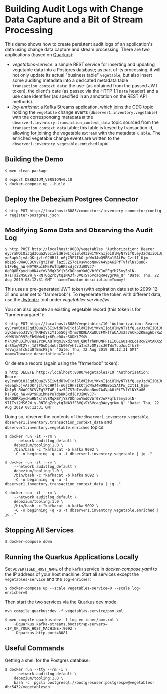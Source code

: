 # Building Audit Logs with Change Data Capture and a Bit of Stream Processing

This demo shows how to create persistent audit logs of an application's data using change data capture and stream processing.
There are two applications (based on [Quarkus](https://quarkus.io/)):

* _vegetables-service_: a simple REST service for inserting and updating vegetable data into a Postgres database;
as part of its processing, it will not only update its actual "business table" `vegetable`,
but also insert some auditing metadata into a dedicated metadata table `transaction_context_data`:
the user (as obtained from the passed JWT token), the client's date (as passed via the HTTP 1.1 `Date` header)
and a use case identifier (as specified in an annotation on the REST API methods).
* _log-enricher_: a Kafka Streams application,
which joins the CDC topic holding the `vegetable` change events (`dbserver1.inventory.vegetable`) with the corresponding metadata in the `dbserver1.inventory.transaction_context_data` topic sourced from the `transaction_context_data` table;
this table is keyed by transaction id, allowing for joining the vegetable `KStream` with the metadata `KTable`.
The enriched vegetable change events are written to the `dbserver1.inventory.vegetable.enriched` topic.

## Building the Demo

```console
$ mvn clean package
```

```console
$ export DEBEZIUM_VERSION=0.10
$ docker-compose up --build
```

## Deploy the Debezium Postgres Connector

```console
$ http PUT http://localhost:8083/connectors/inventory-connector/config < register-postgres.json
```

## Modifying Some Data and Observing the Audit Log

```console
$ http POST http://localhost:8080/vegetables 'Authorization: Bearer eyJraWQiOiJqd3Qua2V5IiwidHlwIjoiSldUIiwiYWxnIjoiUlMyNTYifQ.eyJzdWIiOiJmYXJtZXJib2IiLCJ1cG4iOiJmYXJtZXJib2IiLCJhdXRoX3RpbWUiOjE1NjY0NTgxMTMsImlzcyI6ImZhcm1zaG9wIiwiZ3JvdXBzIjpbImZhcm1lcnMiLCJjdXN0b21lcnMiXSwiZXhwIjo0MTAyNDQ0Nzk5LCJpYXQiOjE1NjY0NTgxMTMsImp0aSI6IjQyIn0.CscbJN8amqKryYvnVO1184J8F67HN2iTEjVN2VOPodcnoeOd7_iQVKUjC3h-ye5apkJjvAsQKrjzlrGCHRfl-n6jC9F7IkOtjoWnJ4wQ9BBo1SAtPw_Czt1I_Ujm-Kb1p5-BWACCBCVVFgYZTWP_laz5JZS7dIvs6VqoNnw7A4VpA6iPfTVfYlNY3u86-k1FvEg_hW-N9Y9RuihMsPuTdpHK5xdjCrJiD0VJ7-0eRQ8RXpycHuHN4xfmV8MqXBYjYSYDOhbnYbdQVbf0YJoFFqfb75my5olN-97ITsi2MS62W_y-RNT0qZrbytqINA3fF3VQsSY6VcaqRAeygrKm_Q' 'Date: Thu, 22 Aug 2019 08:12:31 GMT' name=Tomatoe description=Yummy!
```

This uses a pre-generated JWT token (with expiration date set to 2099-12-31 and user set to "farmerbob").
To regenerate the token with different data, use the [Jwtenizr](https://github.com/AdamBien/jwtenizr) tool under _vegetables-service/jwt_.

You can also update an existing vegetable record (this token is for "farmermargaret"):

```console
$ http PUT http://localhost:8080/vegetables/10 'Authorization: Bearer eyJraWQiOiJqd3Qua2V5IiwidHlwIjoiSldUIiwiYWxnIjoiUlMyNTYifQ.eyJzdWIiOiJmYXJtZXJtYXJnYXJldCIsInVwbiI6ImZhcm1lcm1hcmdhcmV0IiwiYXV0aF90aW1lIjoxNTY5ODM1Mzk5LCJpc3MiOiJmYXJtc2hvcCIsImdyb3VwcyI6WyJmYXJtZXJzIiwiY3VzdG9tZXJzIl0sImV4cCI6NDEwMjQ0NDc5OSwiaWF0IjoxNTY5ODM1Mzk5LCJqdGkiOiI0MiJ9.DTEUA3p-xyK5nveoJIVhjfKNFdVszYIb55Qj4Xrm70DDbAXuOU2FMkffuUAUm2s7ACkp2KEmg6brRwSjvA-zhW61kDR9ZgEb9NWeDjr6Eue08xcSODKt7SGV-M7h3yhuDIhU7uaZrxRUAQTWqm1vxd2rmN_QH0frhKMUNFFsLIOGLG0zHcLosRcwZ4tAKXSSB9VE0fth6srIQCUebDkF7ucA_WSYjPRvahCBd8JvnV4VUGQxZW8zcRhTEwcaLq20ODO-dr85xgWI2Yr_1A7PDuDL4oUjCb90YyhtzaIzs2vQMjcxJ6TWmTcqJpgCfkjE-TeVwjaafcNJu0fBmcP8jA' 'Date: Thu, 22 Aug 2019 08:12:31 GMT' name=Tomatoe description=Tasty!
```

Or delete a record (again using the "farmerbob" token):

```console
$ http DELETE http://localhost:8080/vegetables/10 'Authorization: Bearer eyJraWQiOiJqd3Qua2V5IiwidHlwIjoiSldUIiwiYWxnIjoiUlMyNTYifQ.eyJzdWIiOiJmYXJtZXJib2IiLCJ1cG4iOiJmYXJtZXJib2IiLCJhdXRoX3RpbWUiOjE1NjY0NTgxMTMsImlzcyI6ImZhcm1zaG9wIiwiZ3JvdXBzIjpbImZhcm1lcnMiLCJjdXN0b21lcnMiXSwiZXhwIjo0MTAyNDQ0Nzk5LCJpYXQiOjE1NjY0NTgxMTMsImp0aSI6IjQyIn0.CscbJN8amqKryYvnVO1184J8F67HN2iTEjVN2VOPodcnoeOd7_iQVKUjC3h-ye5apkJjvAsQKrjzlrGCHRfl-n6jC9F7IkOtjoWnJ4wQ9BBo1SAtPw_Czt1I_Ujm-Kb1p5-BWACCBCVVFgYZTWP_laz5JZS7dIvs6VqoNnw7A4VpA6iPfTVfYlNY3u86-k1FvEg_hW-N9Y9RuihMsPuTdpHK5xdjCrJiD0VJ7-0eRQ8RXpycHuHN4xfmV8MqXBYjYSYDOhbnYbdQVbf0YJoFFqfb75my5olN-97ITsi2MS62W_y-RNT0qZrbytqINA3fF3VQsSY6VcaqRAeygrKm_Q' 'Date: Thu, 22 Aug 2019 08:12:31 GMT'
```

Doing so, observe the contents of the `dbserver1.inventory.vegetable`, `dbserver1.inventory.transaction_context_data` and `dbserver1.inventory.vegetable.enriched` topics:

```console
$ docker run -it --rm \
    --network auditlog_default \
    debezium/tooling:1.0 \
    /bin/bash -c "kafkacat -b kafka:9092 \
    -C -o beginning -q -u -t dbserver1.inventory.vegetable | jq ."

$ docker run -it --rm \
    --network auditlog_default \
    debezium/tooling:1.0 \
    /bin/bash -c "kafkacat -b kafka:9092 \
    -C -o beginning -q -u -t dbserver1.inventory.transaction_context_data | jq ."

$ docker run -it --rm \
    --network auditlog_default \
    debezium/tooling:1.0 \
    /bin/bash -c "kafkacat -b kafka:9092 \
    -C -o beginning -q -u -t dbserver1.inventory.vegetable.enriched | jq ."
```

## Stopping All Services

```console
$ docker-compose down
```


## Running the Quarkus Applications Locally

Set `ADVERTISED_HOST_NAME` of the `kafka` service in _docker-compose.yaml_ to the IP address of your host machine.
Start all services except the `vegetables-service` and the `log-enricher`:

```console
$ docker-compose up --scale vegetables-service=0 --scale log-enricher=0
```

Then start the two services via the Quarkus dev mode:

```console
mvn compile quarkus:dev -f vegetables-service/pom.xml
```

```console
$ mvn compile quarkus:dev -f log-enricher/pom.xml \
    -Dquarkus.kafka-streams.bootstrap-servers=<IP_OF_YOUR_HOST_MACHINE>:9092 \
    -Dquarkus.http.port=8081
```

## Useful Commands

Getting a shell for the Postgres database:

```console
$ docker run --tty --rm -i \
    --network auditlog_default \
    debezium/tooling:1.0 \
    bash -c 'pgcli postgresql://postgresuser:postgrespw@vegetables-db:5432/vegetablesdb'
```
